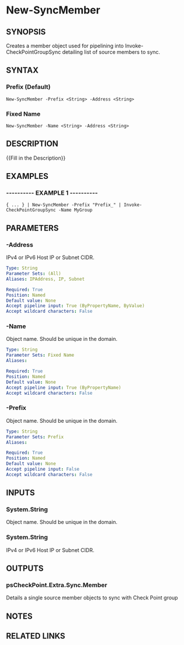 # New-SyncMember

## SYNOPSIS
Creates a member object used for pipelining into Invoke-CheckPointGroupSync detailing list of source members to sync.

## SYNTAX

### Prefix (Default)
```
New-SyncMember -Prefix <String> -Address <String>
```

### Fixed Name
```
New-SyncMember -Name <String> -Address <String>
```

## DESCRIPTION
{{Fill in the Description}}

## EXAMPLES

### ----------  EXAMPLE 1  ----------
```
{ ... } | New-SyncMember -Prefix "Prefix_" | Invoke-CheckPointGroupSync -Name MyGroup
```

## PARAMETERS

### -Address
IPv4 or IPv6 Host IP or Subnet CIDR.

```yaml
Type: String
Parameter Sets: (All)
Aliases: IPAddress, IP, Subnet

Required: True
Position: Named
Default value: None
Accept pipeline input: True (ByPropertyName, ByValue)
Accept wildcard characters: False
```

### -Name
Object name.
Should be unique in the domain.

```yaml
Type: String
Parameter Sets: Fixed Name
Aliases: 

Required: True
Position: Named
Default value: None
Accept pipeline input: True (ByPropertyName)
Accept wildcard characters: False
```

### -Prefix
Object name.
Should be unique in the domain.

```yaml
Type: String
Parameter Sets: Prefix
Aliases: 

Required: True
Position: Named
Default value: None
Accept pipeline input: False
Accept wildcard characters: False
```

## INPUTS

### System.String
Object name.
Should be unique in the domain.

### System.String
IPv4 or IPv6 Host IP or Subnet CIDR.

## OUTPUTS

### psCheckPoint.Extra.Sync.Member
Details a single source member objects to sync with Check Point group

## NOTES

## RELATED LINKS


